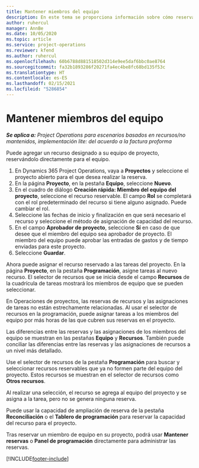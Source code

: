 ```yaml
---
title: Mantener miembros del equipo
description: En este tema se proporciona información sobre cómo reservar recursos con nombre para equipos de proyectos y asignarlos a tareas.
author: ruhercul
manager: AnnBe
ms.date: 10/05/2020
ms.topic: article
ms.service: project-operations
ms.reviewer: kfend
ms.author: ruhercul
ms.openlocfilehash: 60b6788d881518502d314e9ee5daf6bbc0ae8764
ms.sourcegitcommit: fa32b1893286f20271fa4ec4be8fc68bd135f53c
ms.translationtype: HT
ms.contentlocale: es-ES
ms.lasthandoff: 02/15/2021
ms.locfileid: "5286854"
---
```

# <a name="maintain-team-members"></a>Mantener miembros del equipo

_**Se aplica a:** Project Operations para escenarios basados en recursos/no mantenidos, implementación lite: del acuerdo a la factura proforma_

Puede agregar un recurso designado a su equipo de proyecto, reservándolo directamente para el equipo.

1. En Dynamics 365 Project Operations, vaya a **Proyectos** y seleccione el proyecto abierto para el que desea realizar la reserva.
2. En la página **Proyecto**, en la pestaña **Equipo**, seleccione **Nuevo**. 
3. En el cuadro de diálogo **Creación rápida: Miembro del equipo del proyecto**, seleccione el recurso reservable. El campo **Rol** se completará con el rol predeterminado del recurso si tiene alguno asignado. Puede cambiar el rol. 
4. Seleccione las fechas de inicio y finalización en que será necesario el recurso y seleccione el método de asignación de capacidad del recurso. 
5. En el campo **Aprobador de proyecto**, seleccione **Sí** en caso de que desee que el miembro del equipo sea aprobador de proyecto. El miembro del equipo puede aprobar las entradas de gastos y de tiempo enviadas para este proyecto. 
6. Seleccione **Guardar**.

Ahora puede asignar el recurso reservado a las tareas del proyecto. En la página **Proyecto**, en la pestaña **Programación**, asigne tareas al nuevo recurso. El selector de recursos que se inicia desde el campo **Recursos** de la cuadrícula de tareas mostrará los miembros de equipo que se pueden seleccionar.


En Operaciones de proyectos, las reservas de recursos y las asignaciones de tareas no están estrechamente relacionadas. Al usar el selector de recursos en la programación, puede asignar tareas a los miembros del equipo por más horas de las que cubren sus reservas en el proyecto.

Las diferencias entre las reservas y las asignaciones de los miembros del equipo se muestran en las pestañas **Equipo** y **Recursos**. También puede conciliar las diferencias entre las reservas y las asignaciones de recursos a un nivel más detallado.

Use el selector de recursos de la pestaña **Programación** para buscar y seleccionar recursos reservables que ya no formen parte del equipo del proyecto. Estos recursos se muestran en el selector de recursos como **Otros recursos**.

Al realizar una selección, el recurso se agrega al equipo del proyecto y se asigna a la tarea, pero no se genera ninguna reserva.

Puede usar la capacidad de ampliación de reserva de la pestaña **Reconciliación** o el **Tablero de programación** para reservar la capacidad del recurso para el proyecto.

Tras reservar un miembro de equipo en su proyecto, podrá usar **Mantener reservas** o **Panel de programación** directamente para administrar las reservas.


[!INCLUDE[footer-include](../includes/footer-banner.md)]